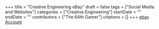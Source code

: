 +++
title = "Creative Engineering eBay"
draft = false
tags = ["Social Media and Websites"]
categories = ["Creative Engineering"]
startDate = ""
endDate = ""
contributors = ["The 64th Gamer"]
citations = []
+++
[ebay Account](https://www.ebay.com/usr/creativeng/)
